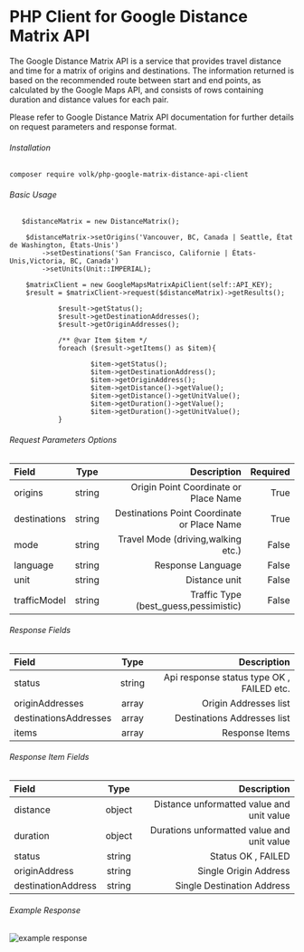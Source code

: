 # PHP Client for Google Distance Matrix API

The Google Distance Matrix API is a service that provides travel distance and time for a matrix of origins and destinations. The information returned is based on the recommended route between start and end points, as calculated by the Google Maps API, and consists of rows containing duration and distance values for each pair.

Please refer to Google Distance Matrix API documentation for further details on request parameters and response format.

###### Installation

`composer require volk/php-google-matrix-distance-api-client
`
###### Basic Usage

       $distanceMatrix = new DistanceMatrix();
       
        $distanceMatrix->setOrigins('Vancouver, BC, Canada | Seattle, État de Washington, États-Unis')
            ->setDestinations('San Francisco, Californie | États-Unis,Victoria, BC, Canada')
            ->setUnits(Unit::IMPERIAL);

        $matrixClient = new GoogleMapsMatrixApiClient(self::API_KEY);
        $result = $matrixClient->request($distanceMatrix)->getResults();
               
                $result->getStatus();
                $result->getDestinationAddresses();
                $result->getOriginAddresses();
        
                /** @var Item $item */
                foreach ($result->getItems() as $item){
                    
                        $item->getStatus();
                        $item->getDestinationAddress();
                        $item->getOriginAddress();
                        $item->getDistance()->getValue();
                        $item->getDistance()->getUnitValue();
                        $item->getDuration()->getValue();
                        $item->getDuration()->getUnitValue();
                }
 
 
 
 ###### Request Parameters Options

| Field      | Type | Description     | Required
| :---        |    :----:   |          ---: |          ---: |
| origins      | string       | Origin Point Coordinate or Place Name   | True
| destinations   | string        | Destinations Point Coordinate or Place Name      | True
| mode   | string        | Travel Mode (driving,walking etc.)     | False
| language   | string        | Response Language     | False
|  unit   | string        | Distance unit      | False
|  trafficModel   | string        | Traffic Type (best_guess,pessimistic) | False


 ###### Response Fields

| Field      | Type | Description     
| :---        |    :----:   |          ---: |         
| status      | string       |  Api response status type OK , FAILED etc.
| originAddresses      | array       |  Origin Addresses list
| destinationsAddresses      | array       |  Destinations Addresses list
 | items      | array       |  Response Items

###### Response Item Fields
| Field      | Type | Description     
| :---        |    :----:   |          ---: |         
| distance      | object       |  Distance unformatted value and unit value
| duration      | object       |  Durations unformatted value and unit value
| status      | string       |  Status OK , FAILED
| originAddress      | string       |  Single Origin Address
| destinationAddress      | string       |  Single Destination Address

###### Example Response

![example response](https://img.techpowerup.org/200529/screen-shot-2020-05-30-at-00-29-59.png)  
 

